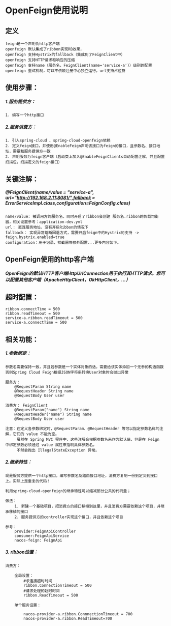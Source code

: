 # OpenFeign使用说明

## 定义
    feign是一个声明伪http客户端
    openfeign 默认集成了ribbon实现RB效果，
    openfeign 支持Hystrix的fallback（集成到了FeignClient中）
    openfeign 支持HTTP请求和响应的压缩
    openfeign 支持name（服务名，FeignClient(name='service-a')）级别的配置
    openfeign 重试机制，可以不依赖注册中心独立运行，url支持占位符


## 使用步骤： 
##### 1.服务提供方：
    1. 编写一个http接口

##### 2.服务消费方：
    1. 引入spring-cloud 、spring-cloud-openfeign依赖
    2. 定义feign接口，并使用@EnableFeign声明该接口为feign的接口，且参数名、接口地址，需要和服务提供方一致
    2. 声明服务为feign客户端（启动类上加入@EnableFeignClients自动配置注解，并且配置扫描包，扫描定义的feign接口）


## 关键注解：
##### @FeignClient(name/value = "service-a", url="http://192.168.2.11:8081/",fallback = ErrorServiceImpl.class,configuration=FeignConfig.class)

    name/value: 被调用方的服务名，同时开启了ribbon会创建 服务名.ribbon的负载均衡器，相关设置参考：application-dev.yml 
    url： 直连服务地址，没有开启Ribbon的情况下
    fallback： 实现异常熔断回退方式，需要开启feign中的Hystrix的支持 ->  feign.hystrix.enabled=true
    configuration：用于记录，拦截器等额外配置...更多内容如下。



##  OpenFeign使用的http客户端
##### OpenFeign的默认HTTP客户端HttpUrlConnection用于执行其HTTP请求。您可以配置其他客户端（ApacheHttpClient，OkHttpClient，...）


## 超时配置：
    
    ribbon.connectTime = 500
    ribbon.readTimeout = 500
    service-a.ribbon.readTimeout = 500
    service-a.connectTime = 500





## 相关功能：

##### 1.参数绑定：

    参数名需要保持一致，并且若参数是一个实体对象的话，需要给该实体添加一个无参的构造函数否则Spring Cloud Feign根据JSON字符串转换User对象时会抛出异常

    服务方： 
        @RequestParam String name
        @RequestHeader String name
        @RequestBody User user

    消费方： FeignClient
        @RequestParam("name") String name
        @RequestHeader("name") String name
        @RequestBody User user

    注意：在定义各参数绑定时，@RequestParam、@RequestHeader 等可以指定参数名称的注解，它们的 value 不能为空。
         虽然在 Spring MVC 程序中，这些注解会根据参数名来作为默认值，但是在 Feign 中绑定参数必须通过 value 属性来指明具体参数名，
         不然会抛出 IllegalStateException 异常。


##### 2.继承特性：
    
    现是服务方提供一个http接口，编写参数名及路由接口地址，消费方复制一份到定义到接口上。实际上是重复的代码！

    利用spring-cloud-openfeign的继承特性可以缩减部分公共的代码量；

    做法：
        1. 新建一个基础项目，把消费方的接口移植到这里，并且消费方需要依赖这个项目，并继承移植的接口
        2. 服务提供方的controller实现这个接口，并且依赖这个项目

    参考： 
        provider:FeignApiController
        consumer:FeignApiService
        nacos-feign: FeignApi



##### 3. ribbon设置：
    
    消费方：

        全局设置：
            #求连接超时时间
            ribbon.ConnectionTimeout = 500
            #请求处理的超时时间
            ribbon.ReadTimeout = 500
        
        单个服务设置：
            
            nacos-provider-a.ribbon.ConnnectionTimeout = 700
            nacos-provider-a.ribbon.ReadTimeout=700





    
    